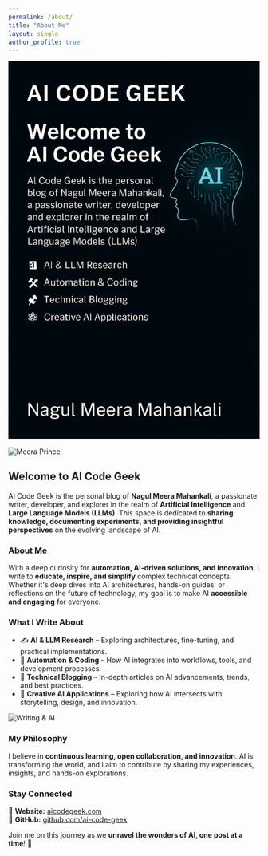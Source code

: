 ```yaml
---
permalink: /about/
title: "About Me"
layout: single
author_profile: true
---
```

![About](/docs/assets/images/2025/june/about.png)


![Meera Prince](https://your-image-link.com)

## Welcome to AI Code Geek

AI Code Geek is the personal blog of **Nagul Meera Mahankali**, a passionate writer, developer, and explorer in the realm of **Artificial Intelligence** and **Large Language Models (LLMs)**. This space is dedicated to **sharing knowledge, documenting experiments, and providing insightful perspectives** on the evolving landscape of AI.

### About Me

With a deep curiosity for **automation, AI-driven solutions, and innovation**, I write to **educate, inspire, and simplify** complex technical concepts. Whether it's deep dives into AI architectures, hands-on guides, or reflections on the future of technology, my goal is to make AI **accessible and engaging** for everyone.

### What I Write About

- ✍️ **AI & LLM Research** – Exploring architectures, fine-tuning, and practical implementations.
- 🚀 **Automation & Coding** – How AI integrates into workflows, tools, and development processes.
- 📖 **Technical Blogging** – In-depth articles on AI advancements, trends, and best practices.
- 🎨 **Creative AI Applications** – Exploring how AI intersects with storytelling, design, and innovation.

![Writing & AI](https://another-image-link.com)

### My Philosophy

I believe in **continuous learning, open collaboration, and innovation**. AI is transforming the world, and I aim to contribute by sharing my experiences, insights, and hands-on explorations.

### Stay Connected

📌 **Website:** [aicodegeek.com](https://aicodegeek.com)  
📌 **GitHub:** [github.com/ai-code-geek](https://github.com/ai-code-geek)

Join me on this journey as we **unravel the wonders of AI, one post at a time**! 🚀

